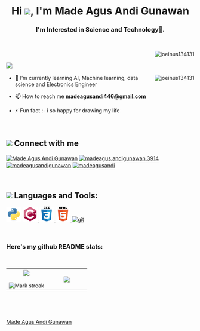 <h1 align="center">Hi <img src="https://media.giphy.com/media/hvRJCLFzcasrR4ia7z/giphy.gif" width="35">, I'm Made Agus Andi Gunawan</h1>
<h3 align="center">I'm Interested in Science and Technology🌟.</h3>

<br>

<p align="right"> <img src="https://komarev.com/ghpvc/?username=joeinus134131&label=Profile%20views&color=0e75b6&style=flat"
    alt="joeinus134131" /> 
  </p>
 <a href="https://github.com/DenverCoder1/readme-typing-svg"><img src="https://readme-typing-svg.herokuapp.com?lines=Engineering+Physics+Student+at+Institut+Teknologi+Sumatera;Aspiring+Developer;Always+learning+new+things&center=true&width=1000&height=50"></a>
<br>

<p><img align="right" src="https://github.com/Adam-pw/Adam-pw/blob/main/animation_500_kxa883sd.gif" alt="joeinus134131" /></p>


- 🌱 I’m currently learning AI, Machine learning, data science and Electronics Engineer

- 📫 How to reach me **madeagusandi446@gmail.com**

- ⚡ Fun fact :- i so happy for drawing my life

<br>

## <img src="https://media.giphy.com/media/iY8CRBdQXODJSCERIr/giphy.gif" width="30px"> Connect with me
<p align="left">
  <a href="https://www.linkedin.com/in/madeagusandigunawan/" target="blank"><img align="center"
      src="https://raw.githubusercontent.com/rahuldkjain/github-profile-readme-generator/master/src/images/icons/Social/linked-in-alt.svg"
      alt="Made Agus Andi Gunawan" height="30" width="40" /></a>
  <a href="https://www.facebook.com/madeagus.andigunawan.3914/" target="blank"><img align="center"
      src="https://raw.githubusercontent.com/rahuldkjain/github-profile-readme-generator/master/src/images/icons/Social/facebook.svg"
      alt="madeagus.andigunawan.3914" height="30" width="40" /></a>
  <a href="https://www.instagram.com/madeagusandigunawan/" target="blank"><img align="center"
      src="https://raw.githubusercontent.com/rahuldkjain/github-profile-readme-generator/master/src/images/icons/Social/instagram.svg"
      alt="madeagusandigunawan" height="30" width="40" /></a>
 <a href="https://twitter.com/madeagusandi" target="blank"><img align="center"
      src="https://raw.githubusercontent.com/rahuldkjain/github-profile-readme-generator/master/src/images/icons/Social/twitter.svg"
      alt="madeagusandi" height="30" width="40" /></a>
    
</p>

<br>

## <img src = "https://media2.giphy.com/media/QssGEmpkyEOhBCb7e1/giphy.gif?cid=ecf05e47a0n3gi1bfqntqmob8g9aid1oyj2wr3ds3mg700bl&rid=giphy.gif" width = 30px> Languages and Tools:
<p align="left">
 <a href="https://www.python.org" target="_blank" rel="noreferrer"> <img
      src="https://raw.githubusercontent.com/devicons/devicon/master/icons/python/python-original.svg" alt="python"
      width="40" height="40" /></a> 
<a href="https://www.w3schools.com/cpp/" target="_blank" rel="noreferrer">
    <img src="https://raw.githubusercontent.com/devicons/devicon/master/icons/cplusplus/cplusplus-original.svg"
      alt="cplusplus" width="40" height="40" /> </a>
 <a href="https://www.w3schools.com/css/" target="_blank"
    rel="noreferrer"> <img
      src="https://raw.githubusercontent.com/devicons/devicon/master/icons/css3/css3-original-wordmark.svg" alt="css3"
      width="40" height="40" /> </a> <a href="https://www.w3.org/html/" target="_blank" rel="noreferrer"> <img
      src="https://raw.githubusercontent.com/devicons/devicon/master/icons/html5/html5-original-wordmark.svg"
      alt="html5" width="40" height="40" /> </a>
    <a href="https://git-scm.com/" target="_blank" rel="noreferrer"> <img src="https://www.vectorlogo.zone/logos/git-scm/git-scm-icon.svg" alt="git" width="40" height="40"/> </a>
</p>

<br>

### Here's my github README stats:

<br>
<table border="0" align="center">
<tr border="0">
<td width="50%" align="center">
  
  <img  align="center"  src="https://github-readme-stats.vercel.app/api?username=joeinus134131&theme=cobalt&show_icons=true&count_private=true" />
  <br></br>
  <img  title="🔥 Get streak stats for your profile at git.io/streak-stats" alt="Mark streak" src="https://github-readme-streak-stats.herokuapp.com/?user=joeinus134131&theme=dark&hide_border=true" />
  
</td>
<td width="50%" align="center">
  <img  align="center"  src="https://github-readme-stats.anuraghazra1.vercel.app/api/top-langs/?username=joeinus134131&theme=dark&hide_border=true&no-bg=true&no-frame=true&langs_count=10"/>

  </td>
</tr>
</table>

<br>


      
<p align="left"> <a href="https://twitter.com/" target="blank"><img
      src="https://img.shields.io/twitter/follow/?logo=twitter&style=for-the-badge" alt="" /></a> </p>

[Made Agus Andi Gunawan](https://github.com/joeinus134131)
